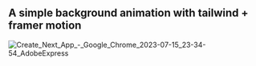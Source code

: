 ## A simple background animation with tailwind + framer motion

![Create_Next_App_-_Google_Chrome_2023-07-15_23-34-54_AdobeExpress](https://github.com/EdsonLucasbd/bg-animation-framer-motion/assets/47072312/2cee5ccd-0198-4752-a646-a810fc8dede2)

